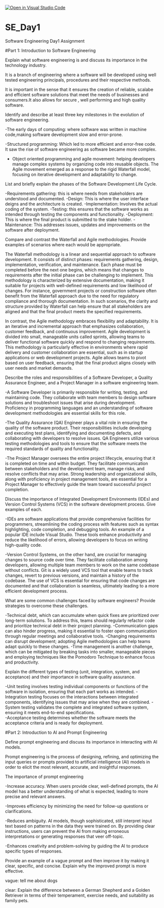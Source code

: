 [![Open in Visual Studio Code](https://classroom.github.com/assets/open-in-vscode-2e0aaae1b6195c2367325f4f02e2d04e9abb55f0b24a779b69b11b9e10269abc.svg)](https://classroom.github.com/online_ide?assignment_repo_id=15532588&assignment_repo_type=AssignmentRepo)
# SE_Day1
Software Engineering Day1 Assignment

#Part 1: Introduction to Software Engineering

Explain what software engineering is and discuss its importance in the technology industry.
 
 It is a branch of engineering where a software will be developed using well tested engineering principals, procedures and their respective methods.

It is important in the sense that it ensures the creation of reliable, scalabe and efficient software solutions that meet the needs of businesses and consumers.It also allows for secure , well performing and high quality software.


Identify and describe at least three key milestones in the evolution of software engineering.

-The early days of computing: where software was written in machine code,making software development slow and error-prone.

-Structured programming: Which led to more efficient and error-free code. It saw the rise of software engineering as software became more complex.

- Object oriented programming and agile movement: helping developers manage complex systems by organizing code into reusable objects. The Agile movement emerged as a response to the rigid Waterfall model, focusing on iterative development and adaptability to change.



List and briefly explain the phases of the Software Development Life Cycle.

-Requirements gathering: this is where needs from stakeholders are understood and documented.
-Design: This is where the user interface deigns and the architecture is created.
-Implementation: Involves the actual coding of the system.
-Testing: this ensures that the software works as intended through testing the components and functionality.
-Deployment: This is where the final product is submitted to the stake holder.
-Maintenance: This addresses issues, updates and improvements on the software after deployment.

Compare and contrast the Waterfall and Agile methodologies. Provide examples of scenarios where each would be appropriate.

The Waterfall methodology is a linear and sequential approach to software development. It consists of distinct phases: requirements gathering, design, implementation, verification, and maintenance. Each phase must be completed before the next one begins, which means that changes to requirements after the initial phase can be challenging to implement. This methodology is characterized by extensive documentation, making it suitable for projects with well-defined requirements and low likelihood of changes. For instance, government projects or construction software often benefit from the Waterfall approach due to the need for regulatory compliance and thorough documentation. In such scenarios, the clarity and structure provided by Waterfall can help ensure that all stakeholders are aligned and that the final product meets the specified requirements.

In contrast, the Agile methodology embraces flexibility and adaptability. It is an iterative and incremental approach that emphasizes collaboration, customer feedback, and continuous improvement. Agile development is divided into small, manageable units called sprints, allowing teams to deliver functional software quickly and respond to changing requirements. This methodology is particularly effective in environments where rapid delivery and customer collaboration are essential, such as in startup applications or web development projects. Agile allows teams to pivot based on user feedback, ensuring that the final product aligns closely with user needs and market demands.


Describe the roles and responsibilities of a Software Developer, a Quality Assurance Engineer, and a Project Manager in a software engineering team.


-A Software Developer is primarily responsible for writing, testing, and maintaining code. They collaborate with team members to design software solutions and troubleshoot issues that arise during development. Proficiency in programming languages and an understanding of software development methodologies are essential skills for this role.

-The Quality Assurance (QA) Engineer plays a vital role in ensuring the quality of the software product. Their responsibilities include developing and executing test plans, identifying and documenting defects, and collaborating with developers to resolve issues. QA Engineers utilize various testing methodologies and tools to ensure that the software meets the required standards of quality and functionality.

-The Project Manager oversees the entire project lifecycle, ensuring that it is completed on time and within budget. They facilitate communication between stakeholders and the development team, manage risks, and resolve conflicts that may arise. Strong leadership and organizational skills, along with proficiency in project management tools, are essential for a Project Manager to effectively guide the team toward successful project completion.

Discuss the importance of Integrated Development Environments (IDEs) and Version Control Systems (VCS) in the software development process. Give examples of each.


-IDEs are software applications that provide comprehensive facilities for programmers, streamlining the coding process with features such as syntax highlighting, code completion, and debugging tools. An example of a popular IDE include Visual Studio. These tools enhance productivity and reduce the likelihood of errors, allowing developers to focus on writing high-quality code.

-Version Control Systems, on the other hand, are crucial for managing changes to source code over time. They facilitate collaboration among developers, allowing multiple team members to work on the same codebase without conflicts. Git is a  widely used VCS tool that enable teams to track changes, revert to previous versions, and maintain a history of the codebase. The use of VCS is essential for ensuring that code changes are documented and that collaboration is seamless, ultimately leading to a more efficient development process.

What are some common challenges faced by software engineers? Provide strategies to overcome these challenges.


-Technical debt, which can accumulate when quick fixes are prioritized over long-term solutions. To address this, teams should regularly refactor code and prioritize technical debt in their project planning. 
-Communication gaps can also hinder progress, making it essential to foster open communication through regular meetings and collaborative tools. -Changing requirements can disrupt development; adopting Agile methodologies can help teams adapt quickly to these changes. 
-Time management is another challenge, which can be mitigated by breaking tasks into smaller, manageable pieces and employing techniques like the Pomodoro Technique to enhance focus and productivity.

Explain the different types of testing (unit, integration, system, and acceptance) and their importance in software quality assurance.


-Unit testing involves testing individual components or functions of the software in isolation, ensuring that each part works as intended. 
-Integration testing focuses on the interactions between integrated components, identifying issues that may arise when they are combined. 
-System testing validates the complete and integrated software system, ensuring it meets end-to-end specifications.  
-Acceptance testing determines whether the software meets the acceptance criteria and is ready for deployment.


#Part 2: Introduction to AI and Prompt Engineering


Define prompt engineering and discuss its importance in interacting with AI models.

Prompt engineering is the process of designing, refining, and optimizing the input queries or prompts provided to artificial intelligence (AI) models in order to elicit the most relevant, accurate, and insightful responses.

The importance of prompt engineering 

-Increase accuracy. When users provide clear, well-defined prompts, the AI model has a better understanding of what is expected, leading to more precise and relevant answers. 

-Improves efficiency by minimizing the need for follow-up questions or clarifications. 

-Reduces ambiguity. AI models, though sophisticated, still interpret input text based on patterns in the data they were trained on. By providing clear instructions, users can prevent the AI from making erroneous interpretations or generating responses that veer off-topic. 

-Enhances creativity and problem-solving by guiding the AI to produce specific types of responses.

Provide an example of a vague prompt and then improve it by making it clear, specific, and concise. Explain why the improved prompt is more effective.


vague: tell me about dogs

clear: Explain the difference between a German Shepherd and a Golden Retriever in terms of their temperament, exercise needs, and suitability as family pets.
